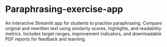 # Paraphrasing-exercise-app
An interactive Streamlit app for students to practise paraphrasing. Compare original and rewritten text using similarity scores, highlights, and readability metrics. Includes target ranges, improvement indicators, and downloadable PDF reports for feedback and learning.
